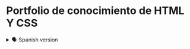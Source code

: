 # Portfolio de conocimiento de HTML Y CSS

<details>
    <summary>🗣️ Spanish version</summary>

![](https://github.com/diegudeveloper/Projects_html_css/blob/gh-pages/Assets/PC.png)



## Welcome! 👋

Gracias por tomarte el tiempo para observar, analizar y sobre todo realizar críticas constructivas.

[Portafolio HTML y CSS](https://diegudeveloper.github.io/Projects_html_css/) es el resultado de mis habilidades adquiridas en los diferentes cursos tomados en distintas plataformas online, por ende, me considero una persona autodidacta y con muchas ganas de aprender y de convertirme en un gran Fronted Developer. 

Tus comentarios, observaciones y críticas me ayudaran a afianzar mis conocimientos y a su vez obtener buenas bases para futuros proyectos con HTML y CSS.

**Toma en cuenta que estos son mis primeros proyectos después de realizar una serie de cursos y no tengo la experiencia que se amerita para tener unas buenas prácticas, por tal motivo, seguro encontraras algunos errores de códigos que seguramente pueden ser mejorados.**

## El Portafolio. 🗂️

El Portafolio consta de 14 proyectos, en ellos solo se utiliza Html y Css puro.

Todos los proyectos se comenzaron a elaborar después de realizar 4 cursos de Html Y Css (Introducción a la Web). Algunos de estos cursos fueron tomado de plataformas como: Youtube, Platzi, Edteam y Código facilito. 

## ¿Como Puedes Ayudarme? 🙋‍♂️

En cada uno de los proyectos podrás ver los enlaces tanto del Github Page como del Archivo Readme. Desde ahí podrás realizar todas las críticas necesarias para poder mejorar tanto el proyecto como mis habilidades y conocimientos para las buenas prácticas.

## Tus Criticas Constructivas ✍️

No dudes en mencionar como puedo mejorar mis estructuras con html y sobre todo mi diseño con Css.

Debes recordar que soy un aprendiz junior y que no poseo experiencia alguna, sin embargo, estoy abierto a toda clase de mejora y sobre todo de aprendizaje.



## Implementando mi Proyecto 📥📤

Te comento que mi portafolio esta alojado en:

- [Github Pages] (https://diegudeveloper.github.io/Projects_html_css/)

- [Github Readme] (https://github.com/diegudeveloper/Projects_html_css)

Y mis Proyectos en:

- [Replit] (https://replit.com/repls)

## Proyectos 🗃️

- Proyecto01 Web Curso
    <details>
        <summary>🖥 Desktop version</summary>

    ![](https://github.com/diegudeveloper/Projects_html_css/blob/gh-pages/Proyectos/Proyecto1desktop.png)

    </details>

    <details>
        <summary>📱 Mobile version</summary>
        
    ![](https://github.com/diegudeveloper/Projects_html_css/blob/gh-pages/Proyectos/Proyecto1movil.jpg)

    </details>

- Proyecto02 Web Restaurant

    <details>
        <summary>🖥 Desktop version</summary>

    ![](https://github.com/diegudeveloper/Projects_html_css/blob/gh-pages/Proyectos/Proyecto2desktop.png)

    </details>

    <details>
        <summary>📱 Mobile version</summary>
        
    ![](https://github.com/diegudeveloper/Projects_html_css/blob/gh-pages/Proyectos/Proyecto2movil.png)

    </details>

- Proyecto03 Web Headphones

    <details>
        <summary>🖥 Desktop version</summary>

    ![](https://github.com/diegudeveloper/Projects_html_css/blob/gh-pages/Proyectos/Proyecto3desktop.png)

    </details>

    <details>
        <summary>📱 Mobile version</summary>
        
    ![](https://github.com/diegudeveloper/Projects_html_css/blob/gh-pages/Proyectos/Proyecto3movil.png)

    </details>

- Proyecto04 Web Minimalista

    <details>
        <summary>🖥 Desktop version</summary>

    ![](https://github.com/diegudeveloper/Projects_html_css/blob/gh-pages/Proyectos/Proyecto4desktop.png)

    </details>

    <details>
        <summary>📱 Mobile version</summary>
        
    ![](https://github.com/diegudeveloper/Projects_html_css/blob/gh-pages/Proyectos/Proyecto4movil.png)

    </details>

- Proyecto05 Web Digital Marketink

    <details>
        <summary>🖥 Desktop version</summary>

    ![](https://github.com/diegudeveloper/Projects_html_css/blob/gh-pages/Proyectos/Proyecto5desktop.png)

    </details>

    <details>
        <summary>📱 Mobile version</summary>
        
    ![](https://github.com/diegudeveloper/Projects_html_css/blob/gh-pages/Proyectos/Proyecto5movil.png)

    </details>

- Proyecto06 Web Genesis

    <details>
        <summary>🖥 Desktop version</summary>

    ![](https://github.com/diegudeveloper/Projects_html_css/blob/gh-pages/Proyectos/Proyecto6desktop.png)

    </details>

    <details>
        <summary>📱 Mobile version</summary>
        
    ![](https://github.com/diegudeveloper/Projects_html_css/blob/gh-pages/Proyectos/Proyecto6movil.png)

    </details>

- Proyecto07 Landing Pages

    <details>
        <summary>🖥 Desktop version</summary>

    ![](https://github.com/diegudeveloper/Projects_html_css/blob/gh-pages/Proyectos/Proyecto7desktop.png)

    </details>

    <details>
        <summary>📱 Mobile version</summary>
        
    ![](https://github.com/diegudeveloper/Projects_html_css/blob/gh-pages/Proyectos/Proyecto7movil.png)

    </details>

- Proyecto08 Grid

    <details>
        <summary>🖥 Desktop version</summary>

    ![](https://github.com/diegudeveloper/Projects_html_css/blob/gh-pages/Proyectos/Proyecto8desktop.png)

    </details>

    <details>
        <summary>📱 Mobile version</summary>
        
    ![](https://github.com/diegudeveloper/Projects_html_css/blob/gh-pages/Proyectos/Proyecto8movil.png)

    </details>

- Proyecto09 Responsive Menu

    <details>
        <summary>🖥 Desktop version</summary>

    ![](https://github.com/diegudeveloper/Projects_html_css/blob/gh-pages/Proyectos/Proyecto9desktop.png)

    </details>

    <details>
        <summary>📱 Mobile version</summary>
        
    ![](https://github.com/diegudeveloper/Projects_html_css/blob/gh-pages/Proyectos/Proyecto9movil.png)

    </details>

- Proyecto10 Filtro

    <details>
        <summary>🖥 Desktop version</summary>

    ![](https://github.com/diegudeveloper/Projects_html_css/blob/gh-pages/Proyectos/Proyecto10desktop.png)

    </details>

    <details>
        <summary>📱 Mobile version</summary>
        
    ![](https://github.com/diegudeveloper/Projects_html_css/blob/gh-pages/Proyectos/Proyecto10movil.png)

    </details>

- Proyecto11 Menu Animado

    <details>
        <summary>🖥 Desktop version</summary>

    ![](https://github.com/diegudeveloper/Projects_html_css/blob/gh-pages/Proyectos/Proyecto11Desktop.png)

    </details>

    <details>
        <summary>📱 Mobile version</summary>
        
    ![](https://github.com/diegudeveloper/Projects_html_css/blob/gh-pages/Proyectos/Proyecto11movil.png)

    </details>

- Proyecto12 Desafio Card

    <details>
        <summary>🖥 Desktop version</summary>

    ![](https://github.com/diegudeveloper/Projects_html_css/blob/gh-pages/Proyectos/Proyecto12desktop.jpg)

    </details>

    <details>
        <summary>📱 Mobile version</summary>
        
    ![](https://github.com/diegudeveloper/Projects_html_css/blob/gh-pages/Proyectos/Proyecto12movil.jpg)

    </details>

- Proyecto13 Desafio Card Component

    <details>
        <summary>🖥 Desktop version</summary>

    ![](https://github.com/diegudeveloper/Projects_html_css/blob/gh-pages/Proyectos/Proyecto13Desktop.jpg)

    </details>

    <details>
        <summary>📱 Mobile version</summary>
        
    ![](https://github.com/diegudeveloper/Projects_html_css/blob/gh-pages/Proyectos/Proyecto13movil.jpg)

    </details>

## ¡Ayudame a Mejorar! 🚀

</details>